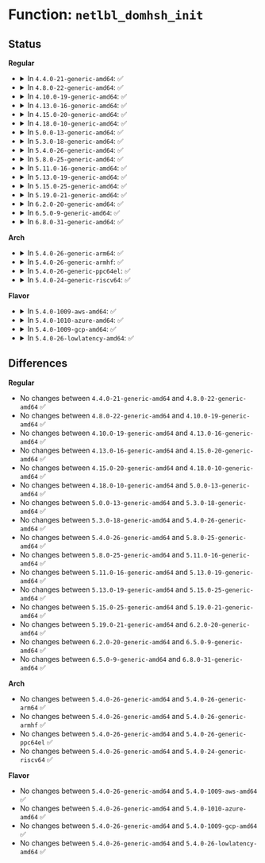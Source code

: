 # Function: <code>netlbl_domhsh_init</code>

## Status
<b>Regular</b>
<ul>
<li>
<details>
<summary>In <code>4.4.0-21-generic-amd64</code>: ✅</summary>

```c
int netlbl_domhsh_init(u32 size)
```

```json
{
  "name": "netlbl_domhsh_init",
  "collision_type": "Unique Global",
  "inline_type": "No",
  "funcs": [
    {
      "addr": 18446744071595354745,
      "name": "netlbl_domhsh_init",
      "external": true,
      "loc": "net/netlabel/netlabel_domainhash.c:325",
      "file": "net/netlabel/netlabel_domainhash.c",
      "inline": "seen, unknown",
      "caller_inline": [],
      "caller_func": [
        "net/netlabel/netlabel_kapi.c:netlbl_init"
      ]
    }
  ],
  "symbols": [
    {
      "addr": 18446744071595354745,
      "name": "netlbl_domhsh_init",
      "section": ".init.text",
      "bind": "STB_GLOBAL",
      "size": 175
    }
  ]
}
```
</details>
</li>
<li>
<details>
<summary>In <code>4.8.0-22-generic-amd64</code>: ✅</summary>

```c
int netlbl_domhsh_init(u32 size)
```

```json
{
  "name": "netlbl_domhsh_init",
  "collision_type": "Unique Global",
  "inline_type": "No",
  "funcs": [
    {
      "addr": 18446744071595542900,
      "name": "netlbl_domhsh_init",
      "external": true,
      "loc": "net/netlabel/netlabel_domainhash.c:374",
      "file": "net/netlabel/netlabel_domainhash.c",
      "inline": "seen, unknown",
      "caller_inline": [],
      "caller_func": [
        "net/netlabel/netlabel_kapi.c:netlbl_init"
      ]
    }
  ],
  "symbols": [
    {
      "addr": 18446744071595542900,
      "name": "netlbl_domhsh_init",
      "section": ".init.text",
      "bind": "STB_GLOBAL",
      "size": 175
    }
  ]
}
```
</details>
</li>
<li>
<details>
<summary>In <code>4.10.0-19-generic-amd64</code>: ✅</summary>

```c
int netlbl_domhsh_init(u32 size)
```

```json
{
  "name": "netlbl_domhsh_init",
  "collision_type": "Unique Global",
  "inline_type": "No",
  "funcs": [
    {
      "addr": 18446744071595799765,
      "name": "netlbl_domhsh_init",
      "external": true,
      "loc": "net/netlabel/netlabel_domainhash.c:374",
      "file": "net/netlabel/netlabel_domainhash.c",
      "inline": "seen, unknown",
      "caller_inline": [],
      "caller_func": [
        "net/netlabel/netlabel_kapi.c:netlbl_init"
      ]
    }
  ],
  "symbols": [
    {
      "addr": 18446744071595799765,
      "name": "netlbl_domhsh_init",
      "section": ".init.text",
      "bind": "STB_GLOBAL",
      "size": 175
    }
  ]
}
```
</details>
</li>
<li>
<details>
<summary>In <code>4.13.0-16-generic-amd64</code>: ✅</summary>

```c
int netlbl_domhsh_init(u32 size)
```

```json
{
  "name": "netlbl_domhsh_init",
  "collision_type": "Unique Global",
  "inline_type": "No",
  "funcs": [
    {
      "addr": 18446744071596731354,
      "name": "netlbl_domhsh_init",
      "external": true,
      "loc": "net/netlabel/netlabel_domainhash.c:374",
      "file": "net/netlabel/netlabel_domainhash.c",
      "inline": "seen, unknown",
      "caller_inline": [],
      "caller_func": [
        "net/netlabel/netlabel_kapi.c:netlbl_init"
      ]
    }
  ],
  "symbols": [
    {
      "addr": 18446744071596731354,
      "name": "netlbl_domhsh_init",
      "section": ".init.text",
      "bind": "STB_GLOBAL",
      "size": 181
    }
  ]
}
```
</details>
</li>
<li>
<details>
<summary>In <code>4.15.0-20-generic-amd64</code>: ✅</summary>

```c
int netlbl_domhsh_init(u32 size)
```

```json
{
  "name": "netlbl_domhsh_init",
  "collision_type": "Unique Global",
  "inline_type": "No",
  "funcs": [
    {
      "addr": 18446744071603064776,
      "name": "netlbl_domhsh_init",
      "external": true,
      "loc": "net/netlabel/netlabel_domainhash.c:374",
      "file": "net/netlabel/netlabel_domainhash.c",
      "inline": "seen, unknown",
      "caller_inline": [],
      "caller_func": [
        "net/netlabel/netlabel_kapi.c:netlbl_init"
      ]
    }
  ],
  "symbols": [
    {
      "addr": 18446744071603064776,
      "name": "netlbl_domhsh_init",
      "section": ".init.text",
      "bind": "STB_GLOBAL",
      "size": 181
    }
  ]
}
```
</details>
</li>
<li>
<details>
<summary>In <code>4.18.0-10-generic-amd64</code>: ✅</summary>

```c
int netlbl_domhsh_init(u32 size)
```

```json
{
  "name": "netlbl_domhsh_init",
  "collision_type": "Unique Global",
  "inline_type": "No",
  "funcs": [
    {
      "addr": 18446744071603238703,
      "name": "netlbl_domhsh_init",
      "external": true,
      "loc": "net/netlabel/netlabel_domainhash.c:374",
      "file": "net/netlabel/netlabel_domainhash.c",
      "inline": "seen, unknown",
      "caller_inline": [],
      "caller_func": [
        "net/netlabel/netlabel_kapi.c:netlbl_init"
      ]
    }
  ],
  "symbols": [
    {
      "addr": 18446744071603238703,
      "name": "netlbl_domhsh_init",
      "section": ".init.text",
      "bind": "STB_GLOBAL",
      "size": 172
    }
  ]
}
```
</details>
</li>
<li>
<details>
<summary>In <code>5.0.0-13-generic-amd64</code>: ✅</summary>

```c
int netlbl_domhsh_init(u32 size)
```

```json
{
  "name": "netlbl_domhsh_init",
  "collision_type": "Unique Global",
  "inline_type": "No",
  "funcs": [
    {
      "addr": 18446744071605049933,
      "name": "netlbl_domhsh_init",
      "external": true,
      "loc": "net/netlabel/netlabel_domainhash.c:374",
      "file": "net/netlabel/netlabel_domainhash.c",
      "inline": "seen, unknown",
      "caller_inline": [],
      "caller_func": [
        "net/netlabel/netlabel_kapi.c:netlbl_init"
      ]
    }
  ],
  "symbols": [
    {
      "addr": 18446744071605049933,
      "name": "netlbl_domhsh_init",
      "section": ".init.text",
      "bind": "STB_GLOBAL",
      "size": 172
    }
  ]
}
```
</details>
</li>
<li>
<details>
<summary>In <code>5.3.0-18-generic-amd64</code>: ✅</summary>

```c
int netlbl_domhsh_init(u32 size)
```

```json
{
  "name": "netlbl_domhsh_init",
  "collision_type": "Unique Global",
  "inline_type": "No",
  "funcs": [
    {
      "addr": 18446744071605167649,
      "name": "netlbl_domhsh_init",
      "external": true,
      "loc": "net/netlabel/netlabel_domainhash.c:360",
      "file": "net/netlabel/netlabel_domainhash.c",
      "inline": "seen, unknown",
      "caller_inline": [],
      "caller_func": [
        "net/netlabel/netlabel_kapi.c:netlbl_init"
      ]
    }
  ],
  "symbols": [
    {
      "addr": 18446744071605167649,
      "name": "netlbl_domhsh_init",
      "section": ".init.text",
      "bind": "STB_GLOBAL",
      "size": 176
    }
  ]
}
```
</details>
</li>
<li>
<details>
<summary>In <code>5.4.0-26-generic-amd64</code>: ✅</summary>

```c
int netlbl_domhsh_init(u32 size)
```

```json
{
  "name": "netlbl_domhsh_init",
  "collision_type": "Unique Global",
  "inline_type": "No",
  "funcs": [
    {
      "addr": 18446744071605208208,
      "name": "netlbl_domhsh_init",
      "external": true,
      "loc": "net/netlabel/netlabel_domainhash.c:360",
      "file": "net/netlabel/netlabel_domainhash.c",
      "inline": "seen, unknown",
      "caller_inline": [],
      "caller_func": [
        "net/netlabel/netlabel_kapi.c:netlbl_init"
      ]
    }
  ],
  "symbols": [
    {
      "addr": 18446744071605208208,
      "name": "netlbl_domhsh_init",
      "section": ".init.text",
      "bind": "STB_GLOBAL",
      "size": 176
    }
  ]
}
```
</details>
</li>
<li>
<details>
<summary>In <code>5.8.0-25-generic-amd64</code>: ✅</summary>

```c
int netlbl_domhsh_init(u32 size)
```

```json
{
  "name": "netlbl_domhsh_init",
  "collision_type": "Unique Global",
  "inline_type": "No",
  "funcs": [
    {
      "addr": 18446744071609452261,
      "name": "netlbl_domhsh_init",
      "external": true,
      "loc": "net/netlabel/netlabel_domainhash.c:362",
      "file": "net/netlabel/netlabel_domainhash.c",
      "inline": "seen, unknown",
      "caller_inline": [],
      "caller_func": [
        "net/netlabel/netlabel_kapi.c:netlbl_init"
      ]
    }
  ],
  "symbols": [
    {
      "addr": 18446744071609452261,
      "name": "netlbl_domhsh_init",
      "section": ".init.text",
      "bind": "STB_GLOBAL",
      "size": 176
    }
  ]
}
```
</details>
</li>
<li>
<details>
<summary>In <code>5.11.0-16-generic-amd64</code>: ✅</summary>

```c
int netlbl_domhsh_init(u32 size)
```

```json
{
  "name": "netlbl_domhsh_init",
  "collision_type": "Unique Global",
  "inline_type": "No",
  "funcs": [
    {
      "addr": 18446744071612527285,
      "name": "netlbl_domhsh_init",
      "external": true,
      "loc": "net/netlabel/netlabel_domainhash.c:362",
      "file": "net/netlabel/netlabel_domainhash.c",
      "inline": "seen, unknown",
      "caller_inline": [],
      "caller_func": [
        "net/netlabel/netlabel_kapi.c:netlbl_init"
      ]
    }
  ],
  "symbols": [
    {
      "addr": 18446744071612527285,
      "name": "netlbl_domhsh_init",
      "section": ".init.text",
      "bind": "STB_GLOBAL",
      "size": 176
    }
  ]
}
```
</details>
</li>
<li>
<details>
<summary>In <code>5.13.0-19-generic-amd64</code>: ✅</summary>

```c
int netlbl_domhsh_init(u32 size)
```

```json
{
  "name": "netlbl_domhsh_init",
  "collision_type": "Unique Global",
  "inline_type": "No",
  "funcs": [
    {
      "addr": 18446744071614669809,
      "name": "netlbl_domhsh_init",
      "external": true,
      "loc": "net/netlabel/netlabel_domainhash.c:362",
      "file": "net/netlabel/netlabel_domainhash.c",
      "inline": "seen, unknown",
      "caller_inline": [],
      "caller_func": [
        "net/netlabel/netlabel_kapi.c:netlbl_init"
      ]
    }
  ],
  "symbols": [
    {
      "addr": 18446744071614669809,
      "name": "netlbl_domhsh_init",
      "section": ".init.text",
      "bind": "STB_GLOBAL",
      "size": 176
    }
  ]
}
```
</details>
</li>
<li>
<details>
<summary>In <code>5.15.0-25-generic-amd64</code>: ✅</summary>

```c
int netlbl_domhsh_init(u32 size)
```

```json
{
  "name": "netlbl_domhsh_init",
  "collision_type": "Unique Global",
  "inline_type": "No",
  "funcs": [
    {
      "addr": 18446744071615630005,
      "name": "netlbl_domhsh_init",
      "external": true,
      "loc": "net/netlabel/netlabel_domainhash.c:362",
      "file": "net/netlabel/netlabel_domainhash.c",
      "inline": "seen, unknown",
      "caller_inline": [],
      "caller_func": [
        "net/netlabel/netlabel_kapi.c:netlbl_init"
      ]
    }
  ],
  "symbols": [
    {
      "addr": 18446744071615630005,
      "name": "netlbl_domhsh_init",
      "section": ".init.text",
      "bind": "STB_GLOBAL",
      "size": 204
    }
  ]
}
```
</details>
</li>
<li>
<details>
<summary>In <code>5.19.0-21-generic-amd64</code>: ✅</summary>

```c
int netlbl_domhsh_init(u32 size)
```

```json
{
  "name": "netlbl_domhsh_init",
  "collision_type": "Unique Global",
  "inline_type": "No",
  "funcs": [
    {
      "addr": 18446744071617441745,
      "name": "netlbl_domhsh_init",
      "external": true,
      "loc": "net/netlabel/netlabel_domainhash.c:362",
      "file": "net/netlabel/netlabel_domainhash.c",
      "inline": "seen, unknown",
      "caller_inline": [],
      "caller_func": [
        "net/netlabel/netlabel_kapi.c:netlbl_init"
      ]
    }
  ],
  "symbols": [
    {
      "addr": 18446744071617441745,
      "name": "netlbl_domhsh_init",
      "section": ".init.text",
      "bind": "STB_GLOBAL",
      "size": 224
    }
  ]
}
```
</details>
</li>
<li>
<details>
<summary>In <code>6.2.0-20-generic-amd64</code>: ✅</summary>

```c
int netlbl_domhsh_init(u32 size)
```

```json
{
  "name": "netlbl_domhsh_init",
  "collision_type": "Unique Global",
  "inline_type": "No",
  "funcs": [
    {
      "addr": 18446744071628203504,
      "name": "netlbl_domhsh_init",
      "external": true,
      "loc": "net/netlabel/netlabel_domainhash.c:362",
      "file": "net/netlabel/netlabel_domainhash.c",
      "inline": "seen, unknown",
      "caller_inline": [],
      "caller_func": [
        "net/netlabel/netlabel_kapi.c:netlbl_init"
      ]
    }
  ],
  "symbols": [
    {
      "addr": 18446744071628203504,
      "name": "netlbl_domhsh_init",
      "section": ".init.text",
      "bind": "STB_GLOBAL",
      "size": 258
    }
  ]
}
```
</details>
</li>
<li>
<details>
<summary>In <code>6.5.0-9-generic-amd64</code>: ✅</summary>

```c
int netlbl_domhsh_init(u32 size)
```

```json
{
  "name": "netlbl_domhsh_init",
  "collision_type": "Unique Global",
  "inline_type": "No",
  "funcs": [
    {
      "addr": 18446744071619972256,
      "name": "netlbl_domhsh_init",
      "external": true,
      "loc": "net/netlabel/netlabel_domainhash.c:362",
      "file": "net/netlabel/netlabel_domainhash.c",
      "inline": "seen, unknown",
      "caller_inline": [],
      "caller_func": [
        "net/netlabel/netlabel_kapi.c:netlbl_init"
      ]
    }
  ],
  "symbols": [
    {
      "addr": 18446744071619972256,
      "name": "netlbl_domhsh_init",
      "section": ".init.text",
      "bind": "STB_GLOBAL",
      "size": 258
    }
  ]
}
```
</details>
</li>
<li>
<details>
<summary>In <code>6.8.0-31-generic-amd64</code>: ✅</summary>

```c
int netlbl_domhsh_init(u32 size)
```

```json
{
  "name": "netlbl_domhsh_init",
  "collision_type": "Unique Global",
  "inline_type": "No",
  "funcs": [
    {
      "addr": 18446744071622284240,
      "name": "netlbl_domhsh_init",
      "external": true,
      "loc": "net/netlabel/netlabel_domainhash.c:362",
      "file": "net/netlabel/netlabel_domainhash.c",
      "inline": "seen, unknown",
      "caller_inline": [],
      "caller_func": [
        "net/netlabel/netlabel_kapi.c:netlbl_init"
      ]
    }
  ],
  "symbols": [
    {
      "addr": 18446744071622284240,
      "name": "netlbl_domhsh_init",
      "section": ".init.text",
      "bind": "STB_GLOBAL",
      "size": 305
    }
  ]
}
```
</details>
</li>
</ul>
<b>Arch</b>
<ul>
<li>
<details>
<summary>In <code>5.4.0-26-generic-arm64</code>: ✅</summary>

```c
int netlbl_domhsh_init(u32 size)
```

```json
{
  "name": "netlbl_domhsh_init",
  "collision_type": "Unique Global",
  "inline_type": "No",
  "funcs": [
    {
      "addr": 18446603336511346068,
      "name": "netlbl_domhsh_init",
      "external": true,
      "loc": "net/netlabel/netlabel_domainhash.c:360",
      "file": "net/netlabel/netlabel_domainhash.c",
      "inline": "seen, unknown",
      "caller_inline": [],
      "caller_func": [
        "net/netlabel/netlabel_kapi.c:netlbl_init"
      ]
    }
  ],
  "symbols": [
    {
      "addr": 18446603336511346068,
      "name": "netlbl_domhsh_init",
      "section": ".init.text",
      "bind": "STB_GLOBAL",
      "size": 208
    }
  ]
}
```
</details>
</li>
<li>
<details>
<summary>In <code>5.4.0-26-generic-armhf</code>: ✅</summary>

```c
int netlbl_domhsh_init(u32 size)
```

```json
{
  "name": "netlbl_domhsh_init",
  "collision_type": "Unique Global",
  "inline_type": "No",
  "funcs": [
    {
      "addr": 3244009516,
      "name": "netlbl_domhsh_init",
      "external": true,
      "loc": "net/netlabel/netlabel_domainhash.c:360",
      "file": "net/netlabel/netlabel_domainhash.c",
      "inline": "seen, unknown",
      "caller_inline": [],
      "caller_func": [
        "net/netlabel/netlabel_kapi.c:netlbl_init"
      ]
    }
  ],
  "symbols": [
    {
      "addr": 3244009516,
      "name": "netlbl_domhsh_init",
      "section": ".init.text",
      "bind": "STB_GLOBAL",
      "size": 244
    }
  ]
}
```
</details>
</li>
<li>
<details>
<summary>In <code>5.4.0-26-generic-ppc64el</code>: ✅</summary>

```c
int netlbl_domhsh_init(u32 size)
```

```json
{
  "name": "netlbl_domhsh_init",
  "collision_type": "Unique Global",
  "inline_type": "No",
  "funcs": [
    {
      "addr": 13835058055302903556,
      "name": "netlbl_domhsh_init",
      "external": true,
      "loc": "net/netlabel/netlabel_domainhash.c:360",
      "file": "net/netlabel/netlabel_domainhash.c",
      "inline": "seen, unknown",
      "caller_inline": [],
      "caller_func": [
        "net/netlabel/netlabel_kapi.c:netlbl_init"
      ]
    }
  ],
  "symbols": [
    {
      "addr": 13835058055302903556,
      "name": "netlbl_domhsh_init",
      "section": ".init.text",
      "bind": "STB_GLOBAL",
      "size": 316
    }
  ]
}
```
</details>
</li>
<li>
<details>
<summary>In <code>5.4.0-24-generic-riscv64</code>: ✅</summary>

```c
int netlbl_domhsh_init(u32 size)
```

```json
{
  "name": "netlbl_domhsh_init",
  "collision_type": "Unique Global",
  "inline_type": "No",
  "funcs": [
    {
      "addr": 18446743936270877652,
      "name": "netlbl_domhsh_init",
      "external": true,
      "loc": "net/netlabel/netlabel_domainhash.c:360",
      "file": "net/netlabel/netlabel_domainhash.c",
      "inline": "seen, unknown",
      "caller_inline": [],
      "caller_func": [
        "net/netlabel/netlabel_kapi.c:netlbl_init"
      ]
    }
  ],
  "symbols": [
    {
      "addr": 18446743936270877652,
      "name": "netlbl_domhsh_init",
      "section": ".init.text",
      "bind": "STB_GLOBAL",
      "size": 188
    }
  ]
}
```
</details>
</li>
</ul>
<b>Flavor</b>
<ul>
<li>
<details>
<summary>In <code>5.4.0-1009-aws-amd64</code>: ✅</summary>

```c
int netlbl_domhsh_init(u32 size)
```

```json
{
  "name": "netlbl_domhsh_init",
  "collision_type": "Unique Global",
  "inline_type": "No",
  "funcs": [
    {
      "addr": 18446744071605096852,
      "name": "netlbl_domhsh_init",
      "external": true,
      "loc": "net/netlabel/netlabel_domainhash.c:360",
      "file": "net/netlabel/netlabel_domainhash.c",
      "inline": "seen, unknown",
      "caller_inline": [],
      "caller_func": [
        "net/netlabel/netlabel_kapi.c:netlbl_init"
      ]
    }
  ],
  "symbols": [
    {
      "addr": 18446744071605096852,
      "name": "netlbl_domhsh_init",
      "section": ".init.text",
      "bind": "STB_GLOBAL",
      "size": 176
    }
  ]
}
```
</details>
</li>
<li>
<details>
<summary>In <code>5.4.0-1010-azure-amd64</code>: ✅</summary>

```c
int netlbl_domhsh_init(u32 size)
```

```json
{
  "name": "netlbl_domhsh_init",
  "collision_type": "Unique Global",
  "inline_type": "No",
  "funcs": [
    {
      "addr": 18446744071605064930,
      "name": "netlbl_domhsh_init",
      "external": true,
      "loc": "net/netlabel/netlabel_domainhash.c:360",
      "file": "net/netlabel/netlabel_domainhash.c",
      "inline": "seen, unknown",
      "caller_inline": [],
      "caller_func": [
        "net/netlabel/netlabel_kapi.c:netlbl_init"
      ]
    }
  ],
  "symbols": [
    {
      "addr": 18446744071605064930,
      "name": "netlbl_domhsh_init",
      "section": ".init.text",
      "bind": "STB_GLOBAL",
      "size": 176
    }
  ]
}
```
</details>
</li>
<li>
<details>
<summary>In <code>5.4.0-1009-gcp-amd64</code>: ✅</summary>

```c
int netlbl_domhsh_init(u32 size)
```

```json
{
  "name": "netlbl_domhsh_init",
  "collision_type": "Unique Global",
  "inline_type": "No",
  "funcs": [
    {
      "addr": 18446744071605185246,
      "name": "netlbl_domhsh_init",
      "external": true,
      "loc": "net/netlabel/netlabel_domainhash.c:360",
      "file": "net/netlabel/netlabel_domainhash.c",
      "inline": "seen, unknown",
      "caller_inline": [],
      "caller_func": [
        "net/netlabel/netlabel_kapi.c:netlbl_init"
      ]
    }
  ],
  "symbols": [
    {
      "addr": 18446744071605185246,
      "name": "netlbl_domhsh_init",
      "section": ".init.text",
      "bind": "STB_GLOBAL",
      "size": 176
    }
  ]
}
```
</details>
</li>
<li>
<details>
<summary>In <code>5.4.0-26-lowlatency-amd64</code>: ✅</summary>

```c
int netlbl_domhsh_init(u32 size)
```

```json
{
  "name": "netlbl_domhsh_init",
  "collision_type": "Unique Global",
  "inline_type": "No",
  "funcs": [
    {
      "addr": 18446744071605212402,
      "name": "netlbl_domhsh_init",
      "external": true,
      "loc": "net/netlabel/netlabel_domainhash.c:360",
      "file": "net/netlabel/netlabel_domainhash.c",
      "inline": "seen, unknown",
      "caller_inline": [],
      "caller_func": [
        "net/netlabel/netlabel_kapi.c:netlbl_init"
      ]
    }
  ],
  "symbols": [
    {
      "addr": 18446744071605212402,
      "name": "netlbl_domhsh_init",
      "section": ".init.text",
      "bind": "STB_GLOBAL",
      "size": 183
    }
  ]
}
```
</details>
</li>
</ul>

## Differences
<b>Regular</b>
<ul>
<li>
No changes between <code>4.4.0-21-generic-amd64</code> and <code>4.8.0-22-generic-amd64</code> ✅
</li>
<li>
No changes between <code>4.8.0-22-generic-amd64</code> and <code>4.10.0-19-generic-amd64</code> ✅
</li>
<li>
No changes between <code>4.10.0-19-generic-amd64</code> and <code>4.13.0-16-generic-amd64</code> ✅
</li>
<li>
No changes between <code>4.13.0-16-generic-amd64</code> and <code>4.15.0-20-generic-amd64</code> ✅
</li>
<li>
No changes between <code>4.15.0-20-generic-amd64</code> and <code>4.18.0-10-generic-amd64</code> ✅
</li>
<li>
No changes between <code>4.18.0-10-generic-amd64</code> and <code>5.0.0-13-generic-amd64</code> ✅
</li>
<li>
No changes between <code>5.0.0-13-generic-amd64</code> and <code>5.3.0-18-generic-amd64</code> ✅
</li>
<li>
No changes between <code>5.3.0-18-generic-amd64</code> and <code>5.4.0-26-generic-amd64</code> ✅
</li>
<li>
No changes between <code>5.4.0-26-generic-amd64</code> and <code>5.8.0-25-generic-amd64</code> ✅
</li>
<li>
No changes between <code>5.8.0-25-generic-amd64</code> and <code>5.11.0-16-generic-amd64</code> ✅
</li>
<li>
No changes between <code>5.11.0-16-generic-amd64</code> and <code>5.13.0-19-generic-amd64</code> ✅
</li>
<li>
No changes between <code>5.13.0-19-generic-amd64</code> and <code>5.15.0-25-generic-amd64</code> ✅
</li>
<li>
No changes between <code>5.15.0-25-generic-amd64</code> and <code>5.19.0-21-generic-amd64</code> ✅
</li>
<li>
No changes between <code>5.19.0-21-generic-amd64</code> and <code>6.2.0-20-generic-amd64</code> ✅
</li>
<li>
No changes between <code>6.2.0-20-generic-amd64</code> and <code>6.5.0-9-generic-amd64</code> ✅
</li>
<li>
No changes between <code>6.5.0-9-generic-amd64</code> and <code>6.8.0-31-generic-amd64</code> ✅
</li>
</ul>
<b>Arch</b>
<ul>
<li>
No changes between <code>5.4.0-26-generic-amd64</code> and <code>5.4.0-26-generic-arm64</code> ✅
</li>
<li>
No changes between <code>5.4.0-26-generic-amd64</code> and <code>5.4.0-26-generic-armhf</code> ✅
</li>
<li>
No changes between <code>5.4.0-26-generic-amd64</code> and <code>5.4.0-26-generic-ppc64el</code> ✅
</li>
<li>
No changes between <code>5.4.0-26-generic-amd64</code> and <code>5.4.0-24-generic-riscv64</code> ✅
</li>
</ul>
<b>Flavor</b>
<ul>
<li>
No changes between <code>5.4.0-26-generic-amd64</code> and <code>5.4.0-1009-aws-amd64</code> ✅
</li>
<li>
No changes between <code>5.4.0-26-generic-amd64</code> and <code>5.4.0-1010-azure-amd64</code> ✅
</li>
<li>
No changes between <code>5.4.0-26-generic-amd64</code> and <code>5.4.0-1009-gcp-amd64</code> ✅
</li>
<li>
No changes between <code>5.4.0-26-generic-amd64</code> and <code>5.4.0-26-lowlatency-amd64</code> ✅
</li>
</ul>
